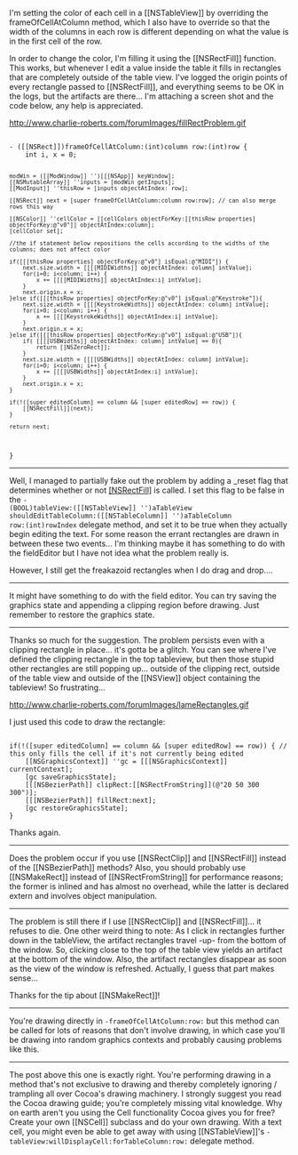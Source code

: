 

I'm setting the color of each cell in a [[NSTableView]] by overriding the frameOfCellAtColumn method, which I also have to override so that the width of the columns in each row is different depending on what the value is in the first cell of the row.

In order to change the color, I'm filling it using the [[NSRectFill]] function. This works, but whenever I edit a value inside the table it fills in rectangles that are completely outside of the table view. I've logged the origin points of every rectangle passed to [[NSRectFill]], and everything seems to be OK in the logs, but the artifacts are there... I'm attaching a screen shot and the code below, any help is appreciated.

http://www.charlie-roberts.com/forumImages/fillRectProblem.gif

<code>
- ([[NSRect]])frameOfCellAtColumn:(int)column row:(int)row {
	int i, x = 0;

	modWin = ([[ModWindow]] '')[[[NSApp]] keyWindow];
	[[NSMutableArray]] ''inputs = [modWin getInputs];
	[[ModInput]] ''thisRow = [inputs objectAtIndex: row];
	
	[[NSRect]] next = [super frameOfCellAtColumn:column row:row]; // can also merge rows this way

	[[NSColor]] ''cellColor = [[cellColors objectForKey:[[thisRow properties] objectForKey:@"v0"]] objectAtIndex:column];
	[cellColor set];

	//the if statement below repositions the cells according to the widths of the columns; does not affect color

	if([[[thisRow properties] objectForKey:@"v0"] isEqual:@"MIDI"]) {
		next.size.width = [[[[MIDIWidths]] objectAtIndex: column] intValue];
		for(i=0; i<column; i++) {
			x += [[[[MIDIWidths]] objectAtIndex:i] intValue];
		}
		next.origin.x = x;
	}else if([[[thisRow properties] objectForKey:@"v0"] isEqual:@"Keystroke"]){
		next.size.width = [[[[KeystrokeWidths]] objectAtIndex: column] intValue];
		for(i=0; i<column; i++) {
			x += [[[[KeystrokeWidths]] objectAtIndex:i] intValue];
		}
		next.origin.x = x;
	}else if([[[thisRow properties] objectForKey:@"v0"] isEqual:@"USB"]){
		if( [[[[USBWidths]] objectAtIndex: column] intValue] == 0){
			return [[NSZeroRect]];
		}
		next.size.width = [[[[USBWidths]] objectAtIndex: column] intValue];
		for(i=0; i<column; i++) {
			x += [[[[USBWidths]] objectAtIndex:i] intValue];
		}
		next.origin.x = x;
	}
	
	if(!([super editedColumn] == column && [super editedRow] == row)) {
		[[NSRectFill]](next);
	}

	return next;
}
</code>

----
Well, I managed to partially fake out the problem by adding a _reset flag that determines whether or not [[NSRectFill]]() is called. I set this flag to be false in the <code>- (BOOL)tableView:([[NSTableView]] '')aTableView shouldEditTableColumn:([[NSTableColumn]] '')aTableColumn row:(int)rowIndex</code> delegate method, and set it to be true when they actually begin editing the text. For some reason the errant rectangles are drawn in between these two events... I'm thinking maybe it has something to do with the fieldEditor but I have not idea what the problem really is.

However, I still get the freakazoid rectangles when I do drag and drop....

----
It might have something to do with the field editor.  You can try saving the graphics state and appending a clipping region before drawing.  Just remember to restore the graphics state.

----
Thanks so much for the suggestion. The problem persists even with a clipping rectangle in place... it's gotta be a glitch. You can see where I've defined the clipping rectangle in the top tableview, but then those stupid other rectangles are still popping up... outside of the clipping rect, outside of the table view and outside of the [[NSView]] object containing the tableview! So frustrating...

http://www.charlie-roberts.com/forumImages/lameRectangles.gif

I just used this code to draw the rectangle:

<code>
if(!([super editedColumn] == column && [super editedRow] == row)) { // this only fills the cell if it's not currently being edited
	[[NSGraphicsContext]] ''gc = [[[NSGraphicsContext]] currentContext];
	[gc saveGraphicsState];
	[[[NSBezierPath]] clipRect:[[NSRectFromString]](@"20 50 300 300")]; 
	[[[NSBezierPath]] fillRect:next];
	[gc restoreGraphicsState];
}
</code>

Thanks again.

----

Does the problem occur if you use [[NSRectClip]] and [[NSRectFill]] instead of the [[NSBezierPath]] methods? Also, you should probably use [[NSMakeRect]] instead of [[NSRectFromString]] for performance reasons; the former is inlined and has almost no overhead, while the latter is declared extern and involves object manipulation.

----
The problem is still there if I use [[NSRectClip]] and [[NSRectFill]]... it refuses to die. One other weird thing to note: As I click in rectangles further down in the tableView, the artifact rectangles travel -up- from the bottom of the window. So, clicking close to the top of the table view yields an artifact at the bottom of the window. Also, the artifact rectangles disappear as soon as the view of the window is refreshed. Actually, I guess that part makes sense...

Thanks for the tip about [[NSMakeRect]]!

----
You're drawing directly in <code>-frameOfCellAtColumn:row:</code> but this method can be called for lots of reasons that don't involve drawing, in which case you'll be drawing into random graphics contexts and probably causing problems like this.

----

The post above this one is exactly right. You're performing drawing in a method that's not exclusive to drawing and thereby completely ignoring / trampling all over Cocoa's drawing machinery. I strongly suggest you read the Cocoa drawing guide; you're completely missing vital knowledge. Why on earth aren't you using the Cell functionality Cocoa gives you for free? Create your own [[NSCell]] subclass and do your own drawing. With a text cell, you might even be able to get away with using [[NSTableView]]'s <code>-tableView:willDisplayCell:forTableColumn:row:</code> delegate method.